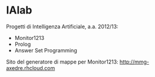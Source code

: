 IAlab
=====

Progetti di Intelligenza Artificiale, a.a. 2012/13:
* Monitor1213
* Prolog
* Answer Set Programming

Sito del generatore di mappe per Monitor1213: http://mmg-axedre.rhcloud.com
